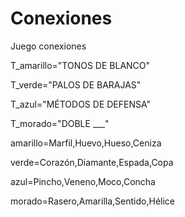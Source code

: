 
# Conexiones
Juego conexiones

T_amarillo="TONOS DE BLANCO"

T_verde="PALOS DE BARAJAS"

T_azul="MÉTODOS DE DEFENSA"

T_morado="DOBLE ___"

amarillo=Marfil,Huevo,Hueso,Ceniza

verde=Corazón,Diamante,Espada,Copa

azul=Pincho,Veneno,Moco,Concha

morado=Rasero,Amarilla,Sentido,Hélice
